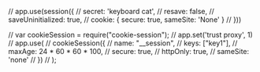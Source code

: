 // app.use(session({
//     secret: 'keyboard cat',
//     resave: false,
//     saveUninitialized: true,
//     cookie: { secure: true,  sameSite: 'None' }
// }))


// var cookieSession = require("cookie-session");
// app.set('trust proxy', 1)
// app.use(
//     cookieSession({
//         name: "__session",
//         keys: ["key1"],
//         maxAge: 24 * 60 * 60 * 100,
//         secure: true,
//         httpOnly: true,
//         sameSite: 'none'
//     })
// );